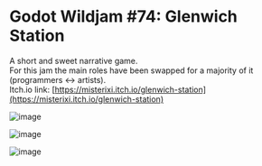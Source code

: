 # Godot Wildjam #74: Glenwich Station
  
A short and sweet narrative game.  
For this jam the main roles have been swapped for a majority of it (programmers <-> artists).  
Itch.io link: [https://misterixi.itch.io/glenwich-station](https://misterixi.itch.io/glenwich-station)

![image](https://github.com/user-attachments/assets/32f42aa7-8a0e-4e1d-b729-337e193b9824)


![image](https://github.com/user-attachments/assets/52733ab2-d493-428d-95dd-752740d5ea42)

![image](https://github.com/user-attachments/assets/3ffe3971-63e0-4361-9126-a31726615ff6)
